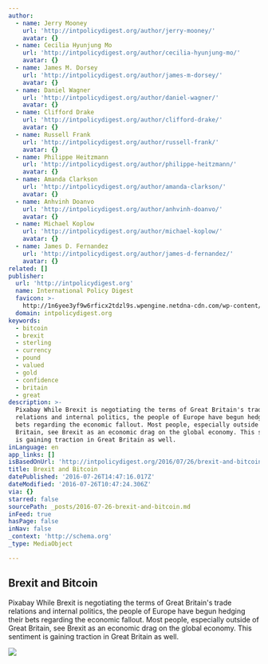 ```yaml
---
author:
  - name: Jerry Mooney
    url: 'http://intpolicydigest.org/author/jerry-mooney/'
    avatar: {}
  - name: Cecilia Hyunjung Mo
    url: 'http://intpolicydigest.org/author/cecilia-hyunjung-mo/'
    avatar: {}
  - name: James M. Dorsey
    url: 'http://intpolicydigest.org/author/james-m-dorsey/'
    avatar: {}
  - name: Daniel Wagner
    url: 'http://intpolicydigest.org/author/daniel-wagner/'
    avatar: {}
  - name: Clifford Drake
    url: 'http://intpolicydigest.org/author/clifford-drake/'
    avatar: {}
  - name: Russell Frank
    url: 'http://intpolicydigest.org/author/russell-frank/'
    avatar: {}
  - name: Philippe Heitzmann
    url: 'http://intpolicydigest.org/author/philippe-heitzmann/'
    avatar: {}
  - name: Amanda Clarkson
    url: 'http://intpolicydigest.org/author/amanda-clarkson/'
    avatar: {}
  - name: Anhvinh Doanvo
    url: 'http://intpolicydigest.org/author/anhvinh-doanvo/'
    avatar: {}
  - name: Michael Koplow
    url: 'http://intpolicydigest.org/author/michael-koplow/'
    avatar: {}
  - name: James D. Fernandez
    url: 'http://intpolicydigest.org/author/james-d-fernandez/'
    avatar: {}
related: []
publisher:
  url: 'http://intpolicydigest.org'
  name: International Policy Digest
  favicon: >-
    http://1n6yee3yf9w6rficx2tdzl9s.wpengine.netdna-cdn.com/wp-content/uploads/2012/08/favicon.jpg
  domain: intpolicydigest.org
keywords:
  - bitcoin
  - brexit
  - sterling
  - currency
  - pound
  - valued
  - gold
  - confidence
  - britain
  - great
description: >-
  Pixabay While Brexit is negotiating the terms of Great Britain's trade
  relations and internal politics, the people of Europe have begun hedging their
  bets regarding the economic fallout. Most people, especially outside of Great
  Britain, see Brexit as an economic drag on the global economy. This sentiment
  is gaining traction in Great Britain as well.
inLanguage: en
app_links: []
isBasedOnUrl: 'http://intpolicydigest.org/2016/07/26/brexit-and-bitcoin/'
title: Brexit and Bitcoin
datePublished: '2016-07-26T14:47:16.017Z'
dateModified: '2016-07-26T10:47:24.306Z'
via: {}
starred: false
sourcePath: _posts/2016-07-26-brexit-and-bitcoin.md
inFeed: true
hasPage: false
inNav: false
_context: 'http://schema.org'
_type: MediaObject

---
```

<article style=""><h1>Brexit and Bitcoin</h1><p>Pixabay While Brexit is negotiating the terms of Great Britain's trade relations and internal politics, the people of Europe have begun hedging their bets regarding the economic fallout. Most people, especially outside of Great Britain, see Brexit as an economic drag on the global economy. This sentiment is gaining traction in Great Britain as well.</p><img src="http://1n6yee3yf9w6rficx2tdzl9s.wpengine.netdna-cdn.com/wp-content/uploads/2016/07/1596677115262.jpg" /></article>